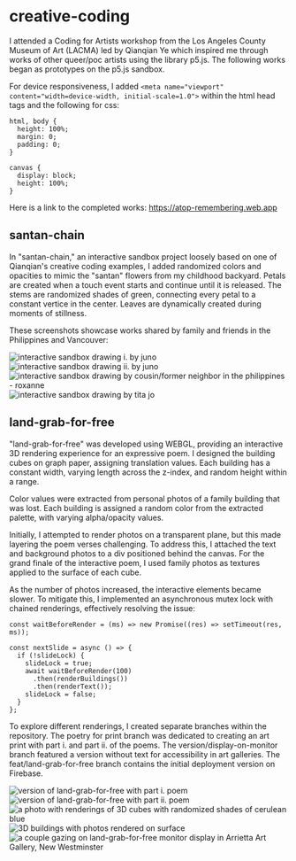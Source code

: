 # creative-coding
I attended a Coding for Artists workshop from the Los Angeles County Museum of Art (LACMA) led by Qianqian Ye which inspired me through works of other queer/poc artists using the library p5.js. The following works began as prototypes on the p5.js sandbox. 

For device responsiveness, I added `<meta name="viewport" content="width=device-width, initial-scale=1.0">` within the html head tags and the following for css:
```
html, body {
  height: 100%;
  margin: 0;
  padding: 0;
}

canvas {
  display: block;
  height: 100%;
}
```

Here is a link to the completed works:
https://atop-remembering.web.app

## santan-chain 
In "santan-chain," an interactive sandbox project loosely based on one of Qianqian's creative coding examples, I added randomized colors and opacities to mimic the "santan" flowers from my childhood backyard. Petals are created when a touch event starts and continue until it is released. The stems are randomized shades of green, connecting every petal to a constant vertice in the center. Leaves are dynamically created during moments of stillness.

These screenshots showcase works shared by family and friends in the Philippines and Vancouver:

![interactive sandbox drawing i. by juno](https://github.com/katporks/creative-coding/blob/main/readme-photos/juno-1.jpg?raw=true)
![interactive sandbox drawing ii. by juno](https://github.com/katporks/creative-coding/blob/main/readme-photos/juno-2.jpg?raw=true)
![interactive sandbox drawing by cousin/former neighbor in the philippines - roxanne](https://github.com/katporks/creative-coding/blob/main/readme-photos/roxanne-time-capsule.jpg?raw=true)
![interactive sandbox drawing by tita jo](https://github.com/katporks/creative-coding/blob/main/readme-photos/roxanne-time-capsule.jpg?raw=true)

## land-grab-for-free
"land-grab-for-free" was developed using WEBGL, providing an interactive 3D rendering experience for an expressive poem. I designed the building cubes on graph paper, assigning translation values. Each building has a constant width, varying length across the z-index, and random height within a range.

Color values were extracted from personal photos of a family building that was lost. Each building is assigned a random color from the extracted palette, with varying alpha/opacity values.

Initially, I attempted to render photos on a transparent plane, but this made layering the poem verses challenging. To address this, I attached the text and background photos to a div positioned behind the canvas. For the grand finale of the interactive poem, I used family photos as textures applied to the surface of each cube.

As the number of photos increased, the interactive elements became slower. To mitigate this, I implemented an asynchronous mutex lock with chained renderings, effectively resolving the issue:

```
const waitBeforeRender = (ms) => new Promise((res) => setTimeout(res, ms));

const nextSlide = async () => {
  if (!slideLock) {
    slideLock = true;
    await waitBeforeRender(100)
      .then(renderBuildings())
      .then(renderText());
    slideLock = false;
  }
};
```

To explore different renderings, I created separate branches within the repository. The poetry for print branch was dedicated to creating an art print with part i. and part ii. of the poems. The version/display-on-monitor branch featured a version without text for accessibility in art galleries. The feat/land-grab-for-free branch contains the initial deployment version on Firebase.

![version of land-grab-for-free with part i. poem](https://github.com/katporks/creative-coding/blob/main/readme-photos/IMG_7773.PNG?raw=true)
![version of land-grab-for-free with part ii. poem](https://github.com/katporks/creative-coding/blob/main/readme-photos/IMG_7702.PNG?raw=true)
![a photo with renderings of 3D cubes with randomized shades of cerulean blue](https://github.com/katporks/creative-coding/blob/main/readme-photos/IMG_7703.PNG?raw=true)
![3D buildings with photos rendered on surface](https://github.com/katporks/creative-coding/blob/main/readme-photos/IMG_7705.PNG?raw=true)
![a couple gazing on land-grab-for-free monitor display in Arrietta Art Gallery, New Westminster](https://github.com/katporks/creative-coding/blob/main/readme-photos/IMG_7722.jpeg?raw=true)

